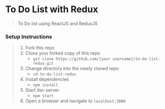 # To Do List with Redux

> To Do list using ReactJS and ReduxJS

### Setup Instructions

> 1. Fork this repo
> 1. Clone your forked copy of this repo
>    - `git clone https://github.com/[your username]/to-do-list-redux.git`
> 1. Change directory into the newly cloned repo
>    - `cd to-do-list-redux`
> 1. Install dependencies 
>    - `npm install`
> 1. Start dev server
>    - `npm start`
> 1. Open a browser and navigate to `localhost:3000`
